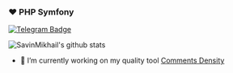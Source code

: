### ❤️ PHP Symfony


  <a href="https://t.me/msavin_dev">
    <img src="https://img.shields.io/badge/Telegram-blue?style=for-the-badge&logoColor=white" alt="Telegram Badge"/>
  </a>
  <br>
  <img src="https://komarev.com/ghpvc/?username=savinmikhail&style=flat-square&color=blue" alt=""/>


![SavinMikhail's github stats](https://github-readme-stats.vercel.app/api?username=savinmikhail&show_icons=true&theme=transparent&hide_border=true&rank_icon=false)
- 🔭 I’m currently working on my quality tool [Comments Density](https://github.com/savinmikhail/Comments-Density)
